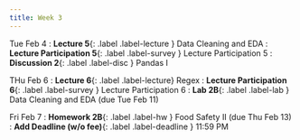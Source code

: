 ```yaml
---
title: Week 3
---
```


Tue Feb 4
: **Lecture 5**{: .label .label-lecture } Data Cleaning and EDA
: **Lecture Participation 5**{: .label .label-survey } Lecture Participation 5
: **Discussion 2**{: .label .label-disc } Pandas I


THu Feb 6
: **Lecture 6**{: .label .label-lecture} Regex
: **Lecture Participation 6**{: .label .label-survey } Lecture Participation 6
: **Lab 2B**{: .label .label-lab } Data Cleaning and EDA (due Tue Feb 11)
<!-- : **Exam Prep 2**{: .label .label-examprep } Pandas and EDA -->


Fri Feb 7
: **Homework 2B**{: .label .label-hw } Food Safety II (due Thu Feb 13)
: **Add Deadline (w/o fee)**{: .label .label-deadline } 11:59 PM